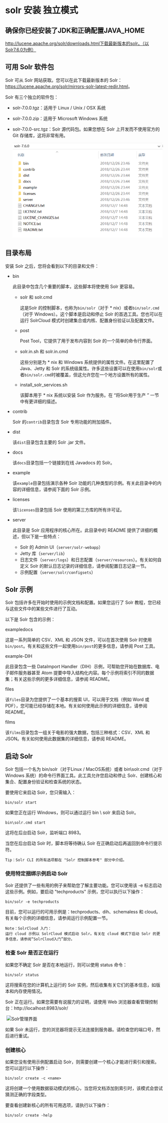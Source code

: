 # solr 安装 独立模式

## 确保你已经安装了JDK和正确配置JAVA_HOME

http://lucene.apache.org/solr/downloads.html下载最新版本的solr。（以Solr7.6.0为例）
## 可用 Solr 软件包



Solr 可从 Solr 网站获取。您可以在此下载最新版本的 Solr：<https://lucene.apache.org/solr/mirrors-solr-latest-redir.html>。

Solr 有三个独立的软件包：

- solr-7.0.0.tgz：适用于 Linux / Unix / OSX 系统
- solr-7.0.0.zip：适用于 Microsoft Windows 系统
- solr-7.0.0-src.tgz：Solr 源代码包。如果您想在 Solr 上开发而不使用官方的 Git 存储库，这将非常有用。

   ![1546004827663](1546004827663.png)

## 目录布局

安装 Solr 之后，您将会看到以下的目录和文件：

- bin         

  此目录中包含几个重要的脚本，这些脚本将使使用 Solr 更容易。

  - solr 和 solr.cmd                 

    这是Solr 的控制脚本，也称为`bin/solr`（对于 * nix）或者`bin/solr.cmd`（对于 Windows）。这个脚本是启动和停止 Solr 的首选工具。您也可以在运行 SolrCloud 模式时创建集合或内核、配置身份验证以及配置文件。

  - post                 

    Post Tool，它提供了用于发布内容到 Solr 的一个简单的命令行界面。

  - solr.in.sh 和 solr.in.cmd                 

    这些分别是为 * nix 和 Windows 系统提供的属性文件。在这里配置了 Java、Jetty 和 Solr 的系统级属性。许多这些设置可以在使用`bin/solr`或者`bin/solr.cmd`时被覆盖，但这允许您在一个地方设置所有的属性。

  - install_solr_services.sh                 

    该脚本用于 * nix 系统以安装 Solr 作为服务。在 “将Solr用于生产 ” 一节中有更详细的描述。

- contrib         

  Solr 的`contrib`目录包含 Solr 专用功能的附加插件。 

- dist         

  该`dist`目录包含主要的 Solr .jar 文件。

- docs         

  该`docs`目录包括一个链接到在线 Javadocs 的 Solr。

- example         

  该`example`目录包括演示各种 Solr 功能的几种类型的示例。有关此目录中的内容的详细信息，请参阅下面的 Solr 示例。

- licenses         

  该`licenses`目录包括 Solr 使用的第三方库的所有许可证。

- server         

  此目录是 Solr 应用程序的核心所在。此目录中的 README 提供了详细的概述，但以下是一些特点：

  - Solr 的 Admin UI（`server/solr-webapp`）
  - Jetty 库（`server/lib`）
  - 日志文件（`server/logs`）和日志配置（`server/resources`）。有关如何自定义 Solr 的默认日志记录的详细信息，请参阅配置日志记录一节。
  - 示例配置（`server/solr/configsets`）

## Solr 示例

Solr 包括许多在开始时使用的示例文档和配置。如果您运行了 Solr 教程，您已经与这些文件中的某些文件进行了互动。

以下是 Solr 包含的示例：

exampledocs     

这是一系列简单的 CSV、XML 和 JSON 文件，可以在首次使用 Solr 时使用`bin/post`。有关和这些文件一起使用`bin/post`的更多信息，请参阅 Post 工具。

example-DIH     

此目录包含一些 DataImport Handler（DIH）示例，可帮助您开始在数据库、电子邮件服务器甚至 Atom 提要中导入结构化内容。每个示例将索引不同的数据集；有关这些示例的更多详细信息，请参阅 README。

files     

该`files`目录为您提供了一个基本的搜索 UI，可以用于文档（例如 Word 或 PDF），您可能已经存储在本地。有关如何使用此示例的详细信息，请参阅README。

films     

该`films`目录包含一组关于电影的强大数据，包括三种格式：CSV、XML 和 JSON。有关如何使用此数据集的详细信息，请参阅 README。

## 启动 Solr



Solr 包括一个名为 bin/solr（对于Linux / MacOS系统）或者 bin\solr.cmd（对于 Windows 系统）的命令行界面工具。此工具允许您启动和停止 Solr、创建核心和集合、配置身份验证和检查系统的状态。     


要使用它来启动 Solr，您只需输入：

```
bin/solr start
```

如果您正在运行 Windows，则可以通过运行 bin \ solr 来启动 Solr。

```
bin\solr.cmd start
```

这将在后台启动 Solr，监听端口 8983。

当您在后台启动 Solr 时，脚本将等待确认 Solr 在正确启动后再返回到命令行提示符。

```
Tip：Solr CLI 的所有选项都在 "Solr 控制脚本参考" 部分中介绍。
```

### 使用特定捆绑示例启动 Solr

Solr 还提供了一些有用的例子来帮助您了解主要功能。您可以使用该 -e 标志启动这些示例。例如，要启动 "techproducts" 示例，您可以执行以下操作：     


```
bin/solr -e techproducts
```

目前，您可以运行的可用示例是：techproducts、dih、schemaless 和 cloud。有关每个示例的详细信息，请参阅运行示例配置一节。

```
Note：SolrCloud 入门：
运行 cloud 示例以 SolrCloud 模式启动 Solr。有关在 cloud 模式下启动 Solr 的更多信息，请参阅“SolrCloud入门”部分。
```

### 检查 Solr 是否正在运行

如果您不确定 Solr 是否在本地运行，则可以使用 status 命令：

```
bin/solr status
```

这将搜索在您的计算机上运行的 Solr 实例，然后收集有关它们的基本信息，如版本和内存使用情况。

Solr 正在运行。如果您需要有说服力的证明，请使用 Web 浏览器查看管理控制台：http://localhost:8983/solr/

​     ![Solr管理界面](https://7n.w3cschool.cn/attachments/image/20171103/1509697683443398.png) 

如果 Solr 未运行，您的浏览器将提示无法连接到服务器。请检查您的端口号，然后进行重试。

### 创建核心

如果您没有使用示例配置启动 Solr，则需要创建一个核心才能进行索引和搜索。您可以运行以下操作：     


```
bin/solr create -c <name>
```

这将创建一个使用数据驱动模式的核心，当您将文档添加到索引时，该模式会尝试猜测正确的字段类型。

要查看创建新核心的所有可用选项，请执行以下操作：

```
bin/solr create -help
```